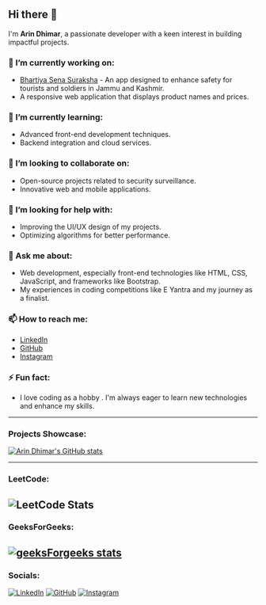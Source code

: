 ## Hi there 👋

I'm **Arin Dhimar**, a passionate developer with a keen interest in building impactful projects.

### 🔭 I’m currently working on:
- [Bhartiya Sena Suraksha](https://github.com/arindhimar/bhartiya-sena-suraksha) - An app designed to enhance safety for tourists and soldiers in Jammu and Kashmir.
- A responsive web application that displays product names and prices.

### 🌱 I’m currently learning:
- Advanced front-end development techniques.
- Backend integration and cloud services.

### 👯 I’m looking to collaborate on:
- Open-source projects related to security surveillance.
- Innovative web and mobile applications.

### 🤔 I’m looking for help with:
- Improving the UI/UX design of my projects.
- Optimizing algorithms for better performance.

### 💬 Ask me about:
- Web development, especially front-end technologies like HTML, CSS, JavaScript, and frameworks like Bootstrap.
- My experiences in coding competitions like E Yantra and my journey as a finalist.

### 📫 How to reach me:
- [LinkedIn](https://www.linkedin.com/in/arin-dhimar/)
- [GitHub](https://github.com/arindhimar)
- [Instagram](https://www.instagram.com/arin_dhimar_/)


### ⚡ Fun fact:
- I love coding as a hobby . I'm always eager to learn new technologies and enhance my skills.

---

### Projects Showcase:
[![Arin Dhimar's GitHub stats](https://github-readme-stats.vercel.app/api?username=arindhimar&show_icons=true&theme=radical)](https://github.com/arindhimar)

---


### LeetCode:
![LeetCode Stats](https://leetcard.jacoblin.cool/arin_dhimar?theme=nord&font=Exo)
---

### GeeksForGeeks:
[![geeksForgeeks stats](https://geeks-for-geeks-stats-api.vercel.app/?userName=arindhimar)](https://www.geeksforgeeks.org/user/arindhimar/)
---


### Socials:
[![LinkedIn](https://img.shields.io/badge/LinkedIn-blue?style=flat-square&logo=linkedin)](https://www.linkedin.com/in/arin-dhimar/)
[![GitHub](https://img.shields.io/badge/GitHub-black?style=flat-square&logo=github)](https://github.com/arindhimar)
[![Instagram](https://img.shields.io/badge/Instagram-red?style=flat-square&logo=instagram)](https://www.instagram.com/arin_dhimar_/)
